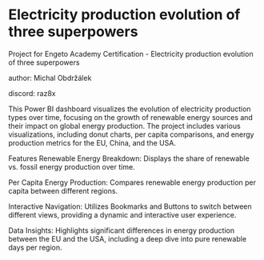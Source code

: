 # Electricity production evolution of three superpowers
Project for Engeto Academy Certification - Electricity production evolution of three superpowers

author: Michal Obdržálek

discord: raz8x

This Power BI dashboard visualizes the evolution of electricity production types over time, focusing on the growth of renewable energy sources and their impact on global energy production. The project includes various visualizations, including donut charts, per capita comparisons, and energy production metrics for the EU, China, and the USA.

Features
Renewable Energy Breakdown: Displays the share of renewable vs. fossil energy production over time.

Per Capita Energy Production: Compares renewable energy production per capita between different regions.

Interactive Navigation: Utilizes Bookmarks and Buttons to switch between different views, providing a dynamic and interactive user experience.

Data Insights: Highlights significant differences in energy production between the EU and the USA, including a deep dive into pure renewable days per region.

